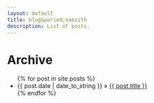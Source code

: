 ```yaml
---
layout: default
title: blog&period;naezith
description: List of posts.
---
```

<h1>Archive</h1>
<ul>
    {% for post in site.posts %}
    <li><span>{{ post.date | date_to_string }}</span> » <a href="{{ post.url }}" title="{{ post.title }}">{{ post.title }}</a></li>
    {% endfor %}
</ul>